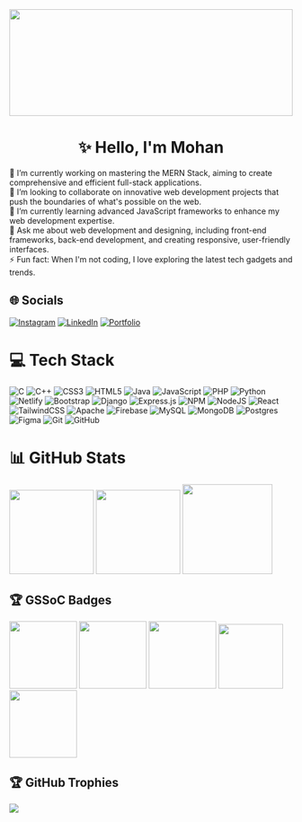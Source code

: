 <img src="https://github.com/user-attachments/assets/4ad8e045-a409-4316-80ce-37367ea7484c" height="190px" width="100%" />

<h1 align="center">✨ Hello, I'm Mohan</h1>
🔭 I’m currently working on mastering the MERN Stack, aiming to create comprehensive and efficient full-stack applications.<br>👯 I’m looking to collaborate on innovative web development projects that push the boundaries of what's possible on the web.<br>🌱 I’m currently learning advanced JavaScript frameworks to enhance my web development expertise.<br>💬 Ask me about web development and designing, including front-end frameworks, back-end development, and creating responsive, user-friendly interfaces.<br>⚡ Fun fact: When I'm not coding, I love exploring the latest tech gadgets and trends.


## 🌐 Socials
[![Instagram](https://img.shields.io/badge/Instagram-%23E4405F.svg?logo=Instagram&logoColor=white)](https://instagram.com/mohan.golakoti) [![LinkedIn](https://img.shields.io/badge/LinkedIn-%230077B5.svg?logo=linkedin&logoColor=white)](https://linkedin.com/in/ram-golakoti-4a2126217) [![Portfolio](https://img.shields.io/badge/Portfolio-%23FF69B4.svg?logo=netlify&logoColor=white)](https://mohangolakoti-portfolio.netlify.app/)

# 💻 Tech Stack
![C](https://img.shields.io/badge/c-%2300599C.svg?style=for-the-badge&logo=c&logoColor=white) ![C++](https://img.shields.io/badge/c++-%2300599C.svg?style=for-the-badge&logo=c%2B%2B&logoColor=white) ![CSS3](https://img.shields.io/badge/css3-%231572B6.svg?style=for-the-badge&logo=css3&logoColor=white) ![HTML5](https://img.shields.io/badge/html5-%23E34F26.svg?style=for-the-badge&logo=html5&logoColor=white) ![Java](https://img.shields.io/badge/java-%23ED8B00.svg?style=for-the-badge&logo=openjdk&logoColor=white) ![JavaScript](https://img.shields.io/badge/javascript-%23323330.svg?style=for-the-badge&logo=javascript&logoColor=%23F7DF1E) ![PHP](https://img.shields.io/badge/php-%23777BB4.svg?style=for-the-badge&logo=php&logoColor=white) ![Python](https://img.shields.io/badge/python-3670A0?style=for-the-badge&logo=python&logoColor=ffdd54) ![Netlify](https://img.shields.io/badge/netlify-%23000000.svg?style=for-the-badge&logo=netlify&logoColor=#00C7B7) ![Bootstrap](https://img.shields.io/badge/bootstrap-%238511FA.svg?style=for-the-badge&logo=bootstrap&logoColor=white) ![Django](https://img.shields.io/badge/django-%23092E20.svg?style=for-the-badge&logo=django&logoColor=white) ![Express.js](https://img.shields.io/badge/express.js-%23404d59.svg?style=for-the-badge&logo=express&logoColor=%2361DAFB) ![NPM](https://img.shields.io/badge/NPM-%23CB3837.svg?style=for-the-badge&logo=npm&logoColor=white) ![NodeJS](https://img.shields.io/badge/node.js-6DA55F?style=for-the-badge&logo=node.js&logoColor=white) ![React](https://img.shields.io/badge/react-%2320232a.svg?style=for-the-badge&logo=react&logoColor=%2361DAFB) ![TailwindCSS](https://img.shields.io/badge/tailwindcss-%2338B2AC.svg?style=for-the-badge&logo=tailwind-css&logoColor=white) ![Apache](https://img.shields.io/badge/apache-%23D42029.svg?style=for-the-badge&logo=apache&logoColor=white) ![Firebase](https://img.shields.io/badge/firebase-a08021?style=for-the-badge&logo=firebase&logoColor=ffcd34) ![MySQL](https://img.shields.io/badge/mysql-4479A1.svg?style=for-the-badge&logo=mysql&logoColor=white) ![MongoDB](https://img.shields.io/badge/MongoDB-%234ea94b.svg?style=for-the-badge&logo=mongodb&logoColor=white) ![Postgres](https://img.shields.io/badge/postgres-%23316192.svg?style=for-the-badge&logo=postgresql&logoColor=white) ![Figma](https://img.shields.io/badge/figma-%23F24E1E.svg?style=for-the-badge&logo=figma&logoColor=white) ![Git](https://img.shields.io/badge/git-%23F05033.svg?style=for-the-badge&logo=git&logoColor=white) ![GitHub](https://img.shields.io/badge/github-%23121011.svg?style=for-the-badge&logo=github&logoColor=white)

# 📊 GitHub Stats
<span>
  <img height="150em" src="https://github-readme-stats.vercel.app/api?username=mohangolakoti&theme=algolia&hide_border=false&include_all_commits=false&count_private=false" />
  <img height="150em" src="https://github-readme-stats.vercel.app/api/top-langs/?username=mohangolakoti&theme=algolia&hide_border=false&include_all_commits=false&count_private=false&layout=compact" />
  <img height="160em" src="https://github-readme-streak-stats.herokuapp.com/?user=mohangolakoti&theme=algolia&hide_border=false" />
</span>

## 🏆 GSSoC Badges
<img src="https://github.com/user-attachments/assets/ff7522ab-cd40-4eca-8a17-82c91d398c03" width="120px" />
<img src="https://github.com/user-attachments/assets/6d795097-7b49-4de5-9eb3-6eb88aa52277" width="120px" />
<img src="https://github.com/user-attachments/assets/0150745c-4c41-48bc-b9cc-9ac2afe55d19" width="120px" />
<img src="https://github.com/user-attachments/assets/397db74b-092b-44cd-bb53-b7eda2f8e51f" width="115px" />
<img src="https://github.com/user-attachments/assets/04d1d17e-eeb9-4f4e-847f-5bee033d1c7d" width="120px" />

## 🏆 GitHub Trophies
![](https://github-profile-trophy.vercel.app/?username=mohangolakoti&theme=algolia&no-frame=false&no-bg=false&margin-w=4)

<!-- Proudly created with GPRM ( https://gprm.itsvg.in ) -->
